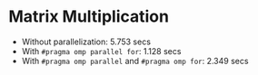 # Matrix Multiplication

- Without parallelization: 5.753 secs
- With `#pragma omp parallel for`: 1.128 secs
- With `#pragma omp parallel` and `#pragma omp for`: 2.349 secs


